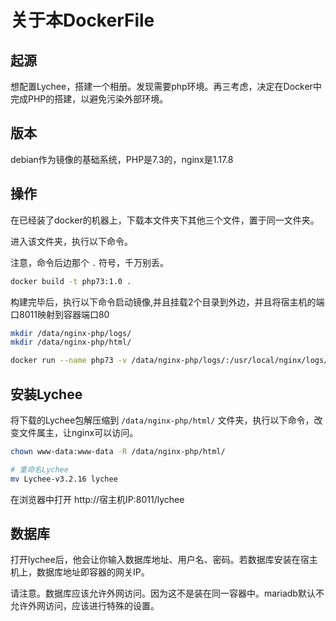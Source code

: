 # 关于本DockerFile

## 起源

想配置Lychee，搭建一个相册。发现需要php环境。再三考虑，决定在Docker中完成PHP的搭建，以避免污染外部环境。

## 版本

debian作为镜像的基础系统，PHP是7.3的，nginx是1.17.8

## 操作

在已经装了docker的机器上，下载本文件夹下其他三个文件，置于同一文件夹。

进入该文件夹，执行以下命令。

注意，命令后边那个 `.` 符号，千万别丢。

``` bash
docker build -t php73:1.0 .
```

构建完毕后，执行以下命令启动镜像,并且挂载2个目录到外边，并且将宿主机的端口8011映射到容器端口80

``` bash
mkdir /data/nginx-php/logs/
mkdir /data/nginx-php/html/

docker run --name php73 -v /data/nginx-php/logs/:/usr/local/nginx/logs/ -v /data/nginx-php/html/:/usr/local/nginx/html -p 8011:80 -dit php73:1.0
```

## 安装Lychee

将下载的Lychee包解压缩到 `/data/nginx-php/html/` 文件夹，执行以下命令，改变文件属主，让nginx可以访问。

``` bash
chown www-data:www-data -R /data/nginx-php/html/

# 重命名Lychee
mv Lychee-v3.2.16 lychee
```

在浏览器中打开
http://宿主机IP:8011/lychee

## 数据库

打开lychee后，他会让你输入数据库地址、用户名、密码。若数据库安装在宿主机上，数据库地址即容器的网关IP。

请注意。数据库应该允许外网访问。因为这不是装在同一容器中。mariadb默认不允许外网访问，应该进行特殊的设置。